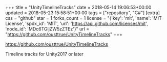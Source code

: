 +++
title = "UnityTimelineTracks"
date = 2018-05-14 19:06:53+00:00
updated = 2018-05-23 15:58:51+00:00
tags = ["repository", "C#"]
[extra]
css = "github"
star = 1
forks_count = 1
license = "{'key': 'mit', 'name': 'MIT License', 'spdx_id': 'MIT', 'url': 'https://api.github.com/licenses/mit', 'node_id': 'MDc6TGljZW5zZTEz'}"
url = "https://github.com/ousttrue/UnityTimelineTracks"
+++

<https://github.com/ousttrue/UnityTimelineTracks>

Timeline tracks for Unity2017 or later
